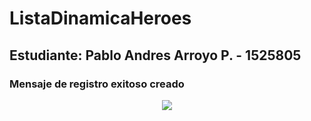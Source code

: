 # ListaDinamicaHeroes

## Estudiante: Pablo Andres Arroyo P. - 1525805

### Mensaje de registro exitoso creado 

<p align="center"><img src="https://photos.app.goo.gl/1TUm5cs5j9BYeaTc8"/></p> 
